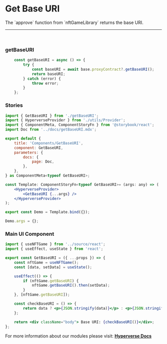 # Get Base URI

<p> The `approve` function from `nftGameLibrary` returns the base URI. </p>

---

<br>

### getBaseURI

```jsx
	const getBaseURI = async () => {
		try {
			const baseURI = await base.proxyContract?.getBaseURI();
			return baseURI;
		} catch (error) {
			throw error;
		}
	};
```

### Stories

```jsx
import { GetBaseURI } from './getBaseURI';
import { HyperverseProvider } from './utils/Provider';
import { ComponentMeta, ComponentStoryFn } from '@storybook/react';
import Doc from '../docs/getBaseURI.mdx';

export default {
	title: 'Components/GetBaseURI',
	component: GetBaseURI,
	parameters: {
		docs: {
			page: Doc,
		},
	},
} as ComponentMeta<typeof GetBaseURI>;

const Template: ComponentStoryFn<typeof GetBaseURI>= (args: any) => (
	<HyperverseProvider>
		<GetBaseURI {...args} />
	</HyperverseProvider>
);

export const Demo = Template.bind({});

Demo.args = {};
```

### Main UI Component

```jsx
import { useNFTGame } from '../source/react';
import { useEffect, useState } from 'react';

export const GetBaseURI = ({ ...props }) => {
	const nftGame = useNFTGame();
	const [data, setData] = useState();

	useEffect(() => {
		if (nftGame.getBaseURI) {
			nftGame.getBaseURI().then(setData);
		}
	}, [nftGame.getBaseURI]);

	const checkBaseURI = () => {
		return data ? <p>{JSON.stringify(data)}</p> : <p>{JSON.stringify(nftGame.error)}</p>;
	};

	return <div className="body"> Base URI: {checkBaseURI()}</div>;
};
```

For more information about our modules please visit: [**Hyperverse Docs**](docs.hyperverse.dev)
